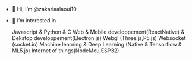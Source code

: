 - 👋 Hi, I’m @zakariaalaoui10
- 👀 I’m interested in

     Javascript & Python & C 
     Web & Mobile developpement(ReactNative) & Dekstop developpement(Electron.js)
     Webgl (Three.js,P5.js)
     Websocket (socket.io)
     Machine learning & Deep Learning (Native & Tensorflow & ML5.js)
     Internet of things(NodeMcu,ESP32)
<!---
zakariaalaoui10/zakariaalaoui10 is a ✨ special ✨ repository because its `README.md` (this file) appears on your GitHub profile.
You can click the Preview link to take a look at your changes.
--->
